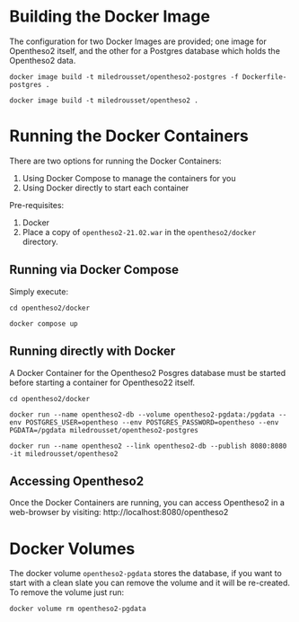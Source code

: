 # Building the Docker Image

The configuration for two Docker Images are provided; one image for Opentheso2 itself, and the other for a Postgres database which holds the Opentheso2 data. 

```
docker image build -t miledrousset/opentheso2-postgres -f Dockerfile-postgres .

docker image build -t miledrousset/opentheso2 .
```


# Running the Docker Containers

There are two options for running the Docker Containers:
1. Using Docker Compose to manage the containers for you
2. Using Docker directly to start each container

Pre-requisites:
1. Docker
2. Place a copy of `opentheso2-21.02.war` in the `opentheso2/docker` directory.


## Running via Docker Compose

Simply execute:

```
cd opentheso2/docker

docker compose up
```

## Running directly with Docker

A Docker Container for the Opentheso2 Posgres database must be started before starting a container for Opentheso22 itself.

```
cd opentheso2/docker

docker run --name opentheso2-db --volume opentheso2-pgdata:/pgdata --env POSTGRES_USER=opentheso --env POSTGRES_PASSWORD=opentheso --env PGDATA=/pgdata miledrousset/opentheso2-postgres

docker run --name opentheso2 --link opentheso2-db --publish 8080:8080 -it miledrousset/opentheso2
```

## Accessing Opentheso2

Once the Docker Containers are running, you can access Opentheso2 in a web-browser by visiting: http://localhost:8080/opentheso2


# Docker Volumes

The docker volume `opentheso2-pgdata` stores the database, if you want to start with a clean slate you can remove the volume and it will be re-created. To remove the volume just run:

```
docker volume rm opentheso2-pgdata
```